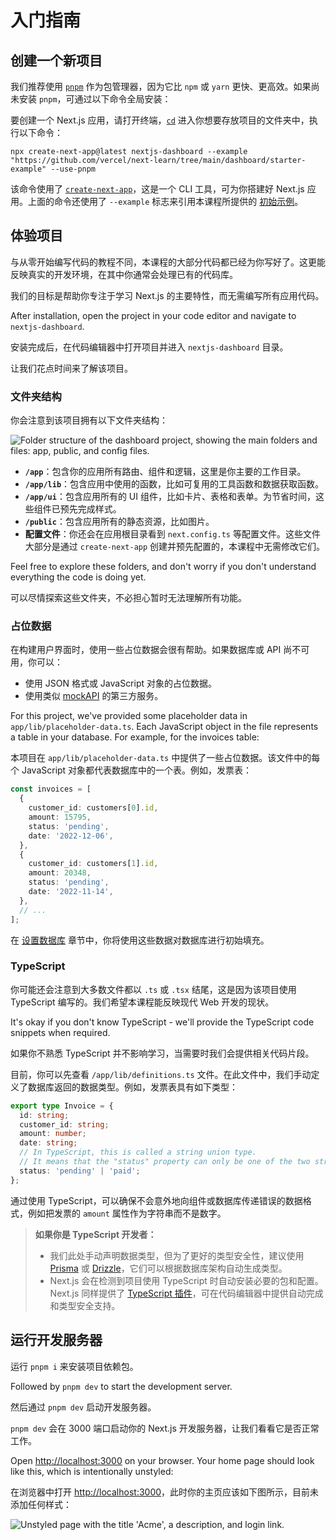 <!-- # Getting Started -->

# 入门指南

<!-- ## Creating a new project -->

## 创建一个新项目

<!-- We recommend using [`pnpm`](https://pnpm.io/) as your package manager, as it's faster and more efficient than `npm` or `yarn`. If you don't have `pnpm` installed, you can install it globally by running: -->

我们推荐使用 [`pnpm`](https://pnpm.io/) 作为包管理器，因为它比 `npm` 或 `yarn` 更快、更高效。如果尚未安装 `pnpm`，可通过以下命令全局安装：

<!-- To create a Next.js app, open your terminal, [`cd`](https://developer.mozilla.org/en-US/docs/Learn/Tools_and_testing/Understanding_client-side_tools/Command_line#basic_built-in_terminal_commands) into the folder you'd like to keep your project, and run the following command: -->

要创建一个 Next.js 应用，请打开终端，[`cd`](https://developer.mozilla.org/en-US/docs/Learn/Tools_and_testing/Understanding_client-side_tools/Command_line#basic_built-in_terminal_commands) 进入你想要存放项目的文件夹中，执行以下命令：

```shell
npx create-next-app@latest nextjs-dashboard --example "https://github.com/vercel/next-learn/tree/main/dashboard/starter-example" --use-pnpm
```

<!-- This command uses [`create-next-app`](https://nextjs.org/docs/app/api-reference/create-next-app), a Command Line Interface (CLI) tool that sets up a Next.js application for you. In the command above, you're also using the `--example` flag with the [starter example](https://github.com/vercel/next-learn/tree/main/dashboard/starter-example) for this course. -->

该命令使用了 [`create-next-app`](https://nextjs.org/docs/app/api-reference/create-next-app)，这是一个 CLI 工具，可为你搭建好 Next.js 应用。上面的命令还使用了 `--example` 标志来引用本课程所提供的 [初始示例](https://github.com/vercel/next-learn/tree/main/dashboard/starter-example)。

<!-- ## Exploring the project -->

## 体验项目

<!-- Unlike tutorials that have you write code from scratch, much of the code for this course is already written for you. This better reflects real-world development, where you'll likely be working with existing codebases. -->

与从零开始编写代码的教程不同，本课程的大部分代码都已经为你写好了。这更能反映真实的开发环境，在其中你通常会处理已有的代码库。

<!-- Our goal is to help you focus on learning the main features of Next.js, without having to write *all* the application code. -->

我们的目标是帮助你专注于学习 Next.js 的主要特性，而无需编写所有应用代码。

After installation, open the project in your code editor and navigate to `nextjs-dashboard`.

安装完成后，在代码编辑器中打开项目并进入 `nextjs-dashboard` 目录。

<!-- Let's spend some time exploring the project. -->

让我们花点时间来了解该项目。

<!-- ### Folder structure -->

### 文件夹结构

<!-- You'll notice that the project has the following folder structure: -->

你会注意到该项目拥有以下文件夹结构：

![Folder structure of the dashboard project, showing the main folders and files: app, public, and config files.](https://nextjs.org/_next/image?url=%2Flearn%2Flight%2Flearn-folder-structure.png&w=3840&q=75)

<!-- - **`/app`**: Contains all the routes, components, and logic for your application, this is where you'll be mostly working from.
- **`/app/lib`**: Contains functions used in your application, such as reusable utility functions and data fetching functions.
- **`/app/ui`**: Contains all the UI components for your application, such as cards, tables, and forms. To save time, we've pre-styled these components for you.
- **`/public`**: Contains all the static assets for your application, such as images.
- **Config Files**: You'll also notice config files such as `next.config.ts` at the root of your application. Most of these files are created and pre-configured when you start a new project using `create-next-app`. You will not need to modify them in this course. -->

- **`/app`**：包含你的应用所有路由、组件和逻辑，这里是你主要的工作目录。  
- **`/app/lib`**：包含应用中使用的函数，比如可复用的工具函数和数据获取函数。  
- **`/app/ui`**：包含应用所有的 UI 组件，比如卡片、表格和表单。为节省时间，这些组件已预先完成样式。  
- **`/public`**：包含应用所有的静态资源，比如图片。  
- **配置文件**：你还会在应用根目录看到 `next.config.ts` 等配置文件。这些文件大部分是通过 `create-next-app` 创建并预先配置的，本课程中无需修改它们。

Feel free to explore these folders, and don't worry if you don't understand everything the code is doing yet.

可以尽情探索这些文件夹，不必担心暂时无法理解所有功能。

<!-- ### Placeholder data -->

### 占位数据

<!-- When you're building user interfaces, it helps to have some placeholder data. If a database or API is not yet available, you can:
- Use placeholder data in JSON format or as JavaScript objects.
- Use a 3rd party service like [mockAPI](https://mockapi.io/). -->

在构建用户界面时，使用一些占位数据会很有帮助。如果数据库或 API 尚不可用，你可以：
- 使用 JSON 格式或 JavaScript 对象的占位数据。  
- 使用类似 [mockAPI](https://mockapi.io/) 的第三方服务。

For this project, we've provided some placeholder data in `app/lib/placeholder-data.ts`. Each JavaScript object in the file represents a table in your database. For example, for the invoices table:

本项目在 `app/lib/placeholder-data.ts` 中提供了一些占位数据。该文件中的每个 JavaScript 对象都代表数据库中的一个表。例如，发票表：  

```ts
const invoices = [
  {
    customer_id: customers[0].id,
    amount: 15795,
    status: 'pending',
    date: '2022-12-06',
  },
  {
    customer_id: customers[1].id,
    amount: 20348,
    status: 'pending',
    date: '2022-11-14',
  },
  // ...
];
```

<!-- In the chapter on [setting up your database](https://nextjs.org/learn/dashboard-app/setting-up-your-database), you'll use this data to *seed* your database (populate it with some initial data). -->

在 [设置数据库](https://nextjs.org/learn/dashboard-app/setting-up-your-database) 章节中，你将使用这些数据对数据库进行初始填充。

<!-- ### TypeScript -->

### TypeScript

<!-- You may also notice most files have a `.ts` or `.tsx` suffix. This is because the project is written in TypeScript. We wanted to create a course that reflects the modern web landscape. -->

你可能还会注意到大多数文件都以 `.ts` 或 `.tsx` 结尾，这是因为该项目使用 TypeScript 编写的。我们希望本课程能反映现代 Web 开发的现状。

It's okay if you don't know TypeScript - we'll provide the TypeScript code snippets when required.

如果你不熟悉 TypeScript 并不影响学习，当需要时我们会提供相关代码片段。

<!-- For now, take a look at the `/app/lib/definitions.ts` file. Here, we manually define the types that will be returned from the database. For example, the invoices table has the following types: -->

目前，你可以先查看 `/app/lib/definitions.ts` 文件。在此文件中，我们手动定义了数据库返回的数据类型。例如，发票表具有如下类型：  

```ts
export type Invoice = {
  id: string;
  customer_id: string;
  amount: number;
  date: string;
  // In TypeScript, this is called a string union type.
  // It means that the "status" property can only be one of the two strings: 'pending' or 'paid'.
  status: 'pending' | 'paid';
};
```

<!-- By using TypeScript, you can ensure you don't accidentally pass the wrong data format to your components or database, like passing a `string` instead of a `number` to invoice `amount`. -->

通过使用 TypeScript，可以确保不会意外地向组件或数据库传递错误的数据格式，例如把发票的 `amount` 属性作为字符串而不是数字。

<!-- > **If you're a TypeScript developer:**
> 
> - We're manually declaring the data types, but for better type-safety, we recommend [Prisma](https://www.prisma.io/) or [Drizzle](https://orm.drizzle.team/), which automatically generates types based on your database schema.
> - Next.js detects if your project uses TypeScript and automatically installs the necessary packages and configuration. Next.js also comes with a [TypeScript plugin](https://nextjs.org/docs/app/building-your-application/configuring/typescript#typescript-plugin) for your code editor, to help with auto-completion and type-safety. -->

> **如果你是 TypeScript 开发者：**  
> - 我们此处手动声明数据类型，但为了更好的类型安全性，建议使用 [Prisma](https://www.prisma.io/) 或 [Drizzle](https://orm.drizzle.team/)，它们可以根据数据库架构自动生成类型。  
> - Next.js 会在检测到项目使用 TypeScript 时自动安装必要的包和配置。Next.js 同样提供了 [TypeScript 插件](https://nextjs.org/docs/app/building-your-application/configuring/typescript#typescript-plugin)，可在代码编辑器中提供自动完成和类型安全支持。

<!-- ## Running the development server -->

## 运行开发服务器

<!-- Run `pnpm i` to install the project's packages. -->

运行 `pnpm i` 来安装项目依赖包。

Followed by `pnpm dev` to start the development server.

然后通过 `pnpm dev` 启动开发服务器。

<!-- `pnpm dev` starts your Next.js development server on port `3000`. Let's check to see if it's working. -->

`pnpm dev` 会在 3000 端口启动你的 Next.js 开发服务器，让我们看看它是否正常工作。

Open [http://localhost:3000](http://localhost:3000/) on your browser. Your home page should look like this, which is intentionally unstyled:

在浏览器中打开 [http://localhost:3000](http://localhost:3000/)，此时你的主页应该如下图所示，目前未添加任何样式：

![Unstyled page with the title 'Acme', a description, and login link.](https://nextjs.org/_next/image?url=%2Flearn%2Flight%2Facme-unstyled.png&w=3840&q=75)
